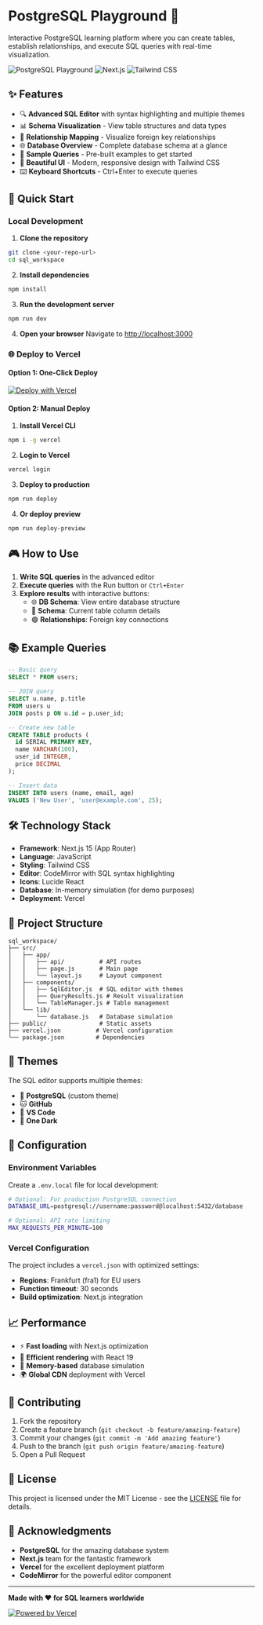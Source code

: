 # PostgreSQL Playground 🐘

Interactive PostgreSQL learning platform where you can create tables, establish relationships, and execute SQL queries with real-time visualization.

![PostgreSQL Playground](https://img.shields.io/badge/PostgreSQL-Playground-blue)
![Next.js](https://img.shields.io/badge/Next.js-15-black)
![Tailwind CSS](https://img.shields.io/badge/Tailwind-CSS-38B2AC)

## ✨ Features

- 🔍 **Advanced SQL Editor** with syntax highlighting and multiple themes
- 📊 **Schema Visualization** - View table structures and data types
- 🔗 **Relationship Mapping** - Visualize foreign key relationships
- 🌐 **Database Overview** - Complete database schema at a glance
- 📝 **Sample Queries** - Pre-built examples to get started
- 🎨 **Beautiful UI** - Modern, responsive design with Tailwind CSS
- ⌨️ **Keyboard Shortcuts** - Ctrl+Enter to execute queries

## 🚀 Quick Start

### Local Development

1. **Clone the repository**

```bash
git clone <your-repo-url>
cd sql_workspace
```

2. **Install dependencies**

```bash
npm install
```

3. **Run the development server**

```bash
npm run dev
```

4. **Open your browser**
   Navigate to [http://localhost:3000](http://localhost:3000)

### 🌐 Deploy to Vercel

#### Option 1: One-Click Deploy

[![Deploy with Vercel](https://vercel.com/button)](https://vercel.com/new/clone?repository-url=https://github.com/yourusername/postgresql-playground)

#### Option 2: Manual Deploy

1. **Install Vercel CLI**

```bash
npm i -g vercel
```

2. **Login to Vercel**

```bash
vercel login
```

3. **Deploy to production**

```bash
npm run deploy
```

4. **Or deploy preview**

```bash
npm run deploy-preview
```

## 🎮 How to Use

1. **Write SQL queries** in the advanced editor
2. **Execute queries** with the Run button or `Ctrl+Enter`
3. **Explore results** with interactive buttons:
   - 🌐 **DB Schema**: View entire database structure
   - 🔵 **Schema**: Current table column details
   - 🟣 **Relationships**: Foreign key connections

## 📚 Example Queries

```sql
-- Basic query
SELECT * FROM users;

-- JOIN query
SELECT u.name, p.title
FROM users u
JOIN posts p ON u.id = p.user_id;

-- Create new table
CREATE TABLE products (
  id SERIAL PRIMARY KEY,
  name VARCHAR(100),
  user_id INTEGER,
  price DECIMAL
);

-- Insert data
INSERT INTO users (name, email, age)
VALUES ('New User', 'user@example.com', 25);
```

## 🛠️ Technology Stack

- **Framework**: Next.js 15 (App Router)
- **Language**: JavaScript
- **Styling**: Tailwind CSS
- **Editor**: CodeMirror with SQL syntax highlighting
- **Icons**: Lucide React
- **Database**: In-memory simulation (for demo purposes)
- **Deployment**: Vercel

## 📁 Project Structure

```
sql_workspace/
├── src/
│   ├── app/
│   │   ├── api/          # API routes
│   │   ├── page.js       # Main page
│   │   └── layout.js     # Layout component
│   ├── components/
│   │   ├── SqlEditor.js  # SQL editor with themes
│   │   ├── QueryResults.js # Result visualization
│   │   └── TableManager.js # Table management
│   └── lib/
│       └── database.js   # Database simulation
├── public/               # Static assets
├── vercel.json          # Vercel configuration
└── package.json         # Dependencies
```

## 🎨 Themes

The SQL editor supports multiple themes:

- 🐘 **PostgreSQL** (custom theme)
- 🐱 **GitHub**
- 💙 **VS Code**
- 🌙 **One Dark**

## 🔧 Configuration

### Environment Variables

Create a `.env.local` file for local development:

```bash
# Optional: For production PostgreSQL connection
DATABASE_URL=postgresql://username:password@localhost:5432/database

# Optional: API rate limiting
MAX_REQUESTS_PER_MINUTE=100
```

### Vercel Configuration

The project includes a `vercel.json` with optimized settings:

- **Regions**: Frankfurt (fra1) for EU users
- **Function timeout**: 30 seconds
- **Build optimization**: Next.js integration

## 📈 Performance

- ⚡ **Fast loading** with Next.js optimization
- 🎯 **Efficient rendering** with React 19
- 💾 **Memory-based** database simulation
- 🌍 **Global CDN** deployment with Vercel

## 🤝 Contributing

1. Fork the repository
2. Create a feature branch (`git checkout -b feature/amazing-feature`)
3. Commit your changes (`git commit -m 'Add amazing feature'`)
4. Push to the branch (`git push origin feature/amazing-feature`)
5. Open a Pull Request

## 📄 License

This project is licensed under the MIT License - see the [LICENSE](LICENSE) file for details.

## 🙏 Acknowledgments

- **PostgreSQL** for the amazing database system
- **Next.js** team for the fantastic framework
- **Vercel** for the excellent deployment platform
- **CodeMirror** for the powerful editor component

---

**Made with ❤️ for SQL learners worldwide**

[![Powered by Vercel](https://img.shields.io/badge/Powered%20by-Vercel-black)](https://vercel.com)
